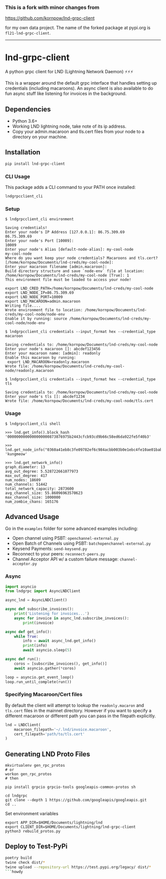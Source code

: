 ### This is a fork with minor changes from

https://github.com/kornpow/lnd-grpc-client

for my own data project. The name of the forked package at pypi.org is `fl21-lnd-grpc-client`.

-------------------------------------------------------------
# lnd-grpc-client
A python grpc client for LND (Lightning Network Daemon) ⚡⚡⚡

This is a wrapper around the default grpc interface that handles setting up credentials (including macaroons). An async client is also available to do fun async stuff like listening for invoices in the background. 

## Dependencies
- Python 3.6+
- Working LND lightning node, take note of its ip address.
- Copy your admin.macaroon and tls.cert files from your node to a directory on your machine. 


## Installation
```bash
pip install lnd-grpc-client
```

### CLI Usage
This package adds a CLI command to your PATH once installed:

```bash
lndgrpcclient_cli
```

### Setup

```
$ lndgrpcclient_cli environment

Saving credentials!
Enter your node's IP Address [127.0.0.1]: 86.75.309.69
86.75.309.69
Enter your node's Port [10009]: 
10009
Enter your node's Alias [default-node-alias]: my-cool-node
my-cool-node
Where do you want keep your node credentials? Macaroons and tls.cert? [/home/kornpow/Documents/lnd-creds/my-cool-node]: 
Enter your macaroon filename [admin.macaroon]: 
Build directory structure and save `node-env` file at location: /home/kornpow/Documents/lnd-creds/my-cool-node [True]: 1
This environment file must be loaded to access your node!

export LND_CRED_PATH=/home/kornpow/Documents/lnd-creds/my-cool-node
export LND_NODE_IP=86.75.309.69
export LND_NODE_PORT=10009
export LND_MACAROON=admin.macaroon
Writing file....
Wrote environment file to location: /home/kornpow/Documents/lnd-creds/my-cool-node/node-env
Enable it by running: source /home/kornpow/Documents/lnd-creds/my-cool-node/node-env
```

```
$ lndgrpcclient_cli credentials --input_format hex --credential_type macaroon

Saving credentials to: /home/kornpow/Documents/lnd-creds/my-cool-node
Enter your node's macaroon []: abcdef123456
Enter your macaroon name: [admin]: readonly
Enable this macaroon by running:
 export LND_MACAROON=readonly.macaroon
Wrote file: /home/kornpow/Documents/lnd-creds/my-cool-node/readonly.macaroon
```

```
$ lndgrpcclient_cli credentials --input_format hex --credential_type tls

Saving credentials to: /home/kornpow/Documents/lnd-creds/my-cool-node
Enter your node's tls []: abcdef1234
Wrote file: /home/kornpow/Documents/lnd-creds/my-cool-node/tls.cert
```


### Usage
```
$ lndgrpcclient_cli shell

>>> lnd.get_info().block_hash
'0000000000000000000873876975b2443cfcb93cd9b66c58ed6da922fe5f40b3'

>>> lnd.get_node_info("0360a41eb8c3fe09782ef6c984acbb003b0e1ebc4fe10ae01bab0e80d76618c8f4").node.alias
'kungmeow'

>>> lnd.get_network_info()
graph_diameter: 13
avg_out_degree: 5.528722661077973
max_out_degree: 417
num_nodes: 18609
num_channels: 51442
total_network_capacity: 2873600
avg_channel_size: 55.86096963570623
max_channel_size: 1000000
num_zombie_chans: 165176
```

## Advanced Usage
Go in the `examples` folder for some advanced examples including:
- Open channel using PSBT: `openchannel-external.py`
- Open Batch of Channels using PSBT: `batchopenchannel-external.py`
- Keysend Payments: `send-keysend.py`
- Reconnect to your peers: `reconnect-peers.py`
- Channel Acceptor API w/ a custom failure message: `channel-acceptor.py`

### Async

```python
import asyncio
from lndgrpc import AsyncLNDClient

async_lnd = AsyncLNDClient()

async def subscribe_invoices():
    print('Listening for invoices...')
    async for invoice in async_lnd.subscribe_invoices():
        print(invoice)

async def get_info():
    while True:
        info = await async_lnd.get_info()
        print(info)
        await asyncio.sleep(5)

async def run():
    coros = [subscribe_invoices(), get_info()]
    await asyncio.gather(*coros)

loop = asyncio.get_event_loop()
loop.run_until_complete(run())
```

### Specifying Macaroon/Cert files
By default the client will attempt to lookup the `readonly.macaron` and `tls.cert` files in the mainnet directory. 
However if you want to specify a different macaroon or different path you can pass in the filepath explicitly.

```python
lnd = LNDClient(
    macaroon_filepath='~/.lnd/invoice.macaroon', 
    cert_filepath='path/to/tls.cert'
)
```

## Generating LND Proto Files
```
mkvirtualenv gen_rpc_protos
# or 
workon gen_rpc_protos
# then

pip install grpcio grpcio-tools googleapis-common-protos sh

cd lndgrpc
git clone --depth 1 https://github.com/googleapis/googleapis.git
cd ..
```


Set environment variables
```
export APP_DIR=$HOME/Documents/lightning/lnd
export CLIENT_DIR=$HOME/Documents/lightning/lnd-grpc-client
python3 rebuild_protos.py
```

## Deploy to Test-PyPi
```bash
poetry build
twine check dist/*
twine upload --repository-url https://test.pypi.org/legacy/ dist/*
```howdy
